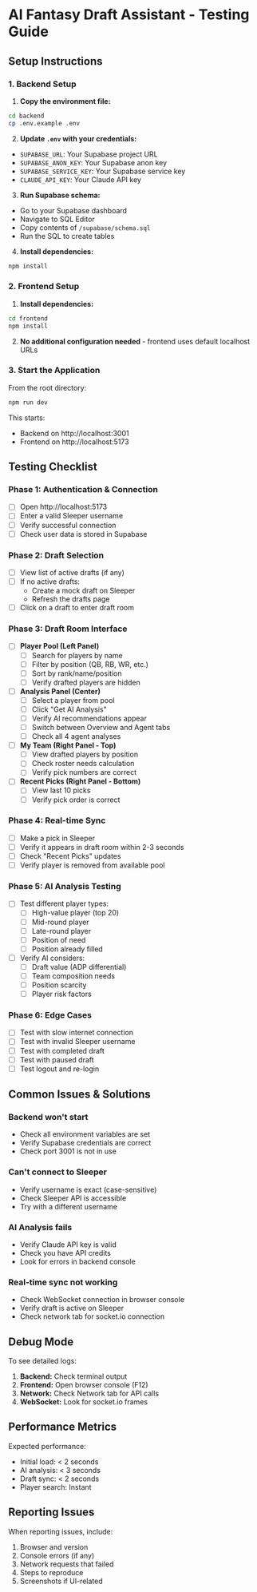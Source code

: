 # AI Fantasy Draft Assistant - Testing Guide

## Setup Instructions

### 1. Backend Setup

1. **Copy the environment file:**
```bash
cd backend
cp .env.example .env
```

2. **Update `.env` with your credentials:**
- `SUPABASE_URL`: Your Supabase project URL
- `SUPABASE_ANON_KEY`: Your Supabase anon key
- `SUPABASE_SERVICE_KEY`: Your Supabase service key
- `CLAUDE_API_KEY`: Your Claude API key

3. **Run Supabase schema:**
- Go to your Supabase dashboard
- Navigate to SQL Editor
- Copy contents of `/supabase/schema.sql`
- Run the SQL to create tables

4. **Install dependencies:**
```bash
npm install
```

### 2. Frontend Setup

1. **Install dependencies:**
```bash
cd frontend
npm install
```

2. **No additional configuration needed** - frontend uses default localhost URLs

### 3. Start the Application

From the root directory:
```bash
npm run dev
```

This starts:
- Backend on http://localhost:3001
- Frontend on http://localhost:5173

## Testing Checklist

### Phase 1: Authentication & Connection
- [ ] Open http://localhost:5173
- [ ] Enter a valid Sleeper username
- [ ] Verify successful connection
- [ ] Check user data is stored in Supabase

### Phase 2: Draft Selection
- [ ] View list of active drafts (if any)
- [ ] If no active drafts:
  - Create a mock draft on Sleeper
  - Refresh the drafts page
- [ ] Click on a draft to enter draft room

### Phase 3: Draft Room Interface
- [ ] **Player Pool (Left Panel)**
  - [ ] Search for players by name
  - [ ] Filter by position (QB, RB, WR, etc.)
  - [ ] Sort by rank/name/position
  - [ ] Verify drafted players are hidden

- [ ] **Analysis Panel (Center)**
  - [ ] Select a player from pool
  - [ ] Click "Get AI Analysis"
  - [ ] Verify AI recommendations appear
  - [ ] Switch between Overview and Agent tabs
  - [ ] Check all 4 agent analyses

- [ ] **My Team (Right Panel - Top)**
  - [ ] View drafted players by position
  - [ ] Check roster needs calculation
  - [ ] Verify pick numbers are correct

- [ ] **Recent Picks (Right Panel - Bottom)**
  - [ ] View last 10 picks
  - [ ] Verify pick order is correct

### Phase 4: Real-time Sync
- [ ] Make a pick in Sleeper
- [ ] Verify it appears in draft room within 2-3 seconds
- [ ] Check "Recent Picks" updates
- [ ] Verify player is removed from available pool

### Phase 5: AI Analysis Testing
- [ ] Test different player types:
  - [ ] High-value player (top 20)
  - [ ] Mid-round player
  - [ ] Late-round player
  - [ ] Position of need
  - [ ] Position already filled

- [ ] Verify AI considers:
  - [ ] Draft value (ADP differential)
  - [ ] Team composition needs
  - [ ] Position scarcity
  - [ ] Player risk factors

### Phase 6: Edge Cases
- [ ] Test with slow internet connection
- [ ] Test with invalid Sleeper username
- [ ] Test with completed draft
- [ ] Test with paused draft
- [ ] Test logout and re-login

## Common Issues & Solutions

### Backend won't start
- Check all environment variables are set
- Verify Supabase credentials are correct
- Check port 3001 is not in use

### Can't connect to Sleeper
- Verify username is exact (case-sensitive)
- Check Sleeper API is accessible
- Try with a different username

### AI Analysis fails
- Verify Claude API key is valid
- Check you have API credits
- Look for errors in backend console

### Real-time sync not working
- Check WebSocket connection in browser console
- Verify draft is active on Sleeper
- Check network tab for socket.io connection

## Debug Mode

To see detailed logs:

1. **Backend:** Check terminal output
2. **Frontend:** Open browser console (F12)
3. **Network:** Check Network tab for API calls
4. **WebSocket:** Look for socket.io frames

## Performance Metrics

Expected performance:
- Initial load: < 2 seconds
- AI analysis: < 3 seconds
- Draft sync: < 2 seconds
- Player search: Instant

## Reporting Issues

When reporting issues, include:
1. Browser and version
2. Console errors (if any)
3. Network requests that failed
4. Steps to reproduce
5. Screenshots if UI-related